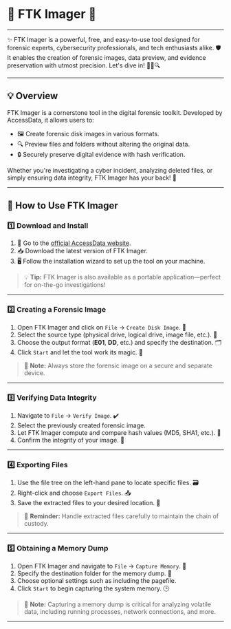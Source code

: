 
# 📸 **FTK Imager** 🌟

---

✨ FTK Imager is a powerful, free, and easy-to-use tool designed for forensic experts, cybersecurity professionals, and tech enthusiasts alike. 🛡️ It enables the creation of forensic images, data preview, and evidence preservation with utmost precision. Let's dive in! 🕵️‍♂️🔍

---
## 💡 **Overview**

FTK Imager is a cornerstone tool in the digital forensic toolkit. Developed by AccessData, it allows users to:

- 🖼️ Create forensic disk images in various formats.
- 🔍 Preview files and folders without altering the original data.
- 🔒 Securely preserve digital evidence with hash verification.

Whether you're investigating a cyber incident, analyzing deleted files, or simply ensuring data integrity, FTK Imager has your back! 💪

---
## 📖 **How to Use FTK Imager**

### 1️⃣ **Download and Install**

1. 🔗 Go to the [official AccessData website](https://accessdata.com/).
2. 📥 Download the latest version of FTK Imager.
3. 🖥️ Follow the installation wizard to set up the tool on your machine.

> 💡 **Tip:** FTK Imager is also available as a portable application—perfect for on-the-go investigations!

---

### 2️⃣ **Creating a Forensic Image**

1. Open FTK Imager and click on `File` → `Create Disk Image`. 📂
2. Select the source type (physical drive, logical drive, image file, etc.). 🔄
3. Choose the output format (**E01**, **DD**, etc.) and specify the destination. 🗂️
4. Click `Start` and let the tool work its magic. 🌟

> 📝 **Note:** Always store the forensic image on a secure and separate device.

---

### 3️⃣ **Verifying Data Integrity**

1. Navigate to `File` → `Verify Image`. ✔️
2. Select the previously created forensic image.
3. Let FTK Imager compute and compare hash values (MD5, SHA1, etc.). 🔢
4. Confirm the integrity of your image. 🎯

---

### 4️⃣ **Exporting Files**

1. Use the file tree on the left-hand pane to locate specific files. 🗃️
2. Right-click and choose `Export Files`. 📤
3. Save the extracted files to your desired location. 🔐

> 🚨 **Reminder:** Handle extracted files carefully to maintain the chain of custody.

---

### 5️⃣ **Obtaining a Memory Dump**

1. Open FTK Imager and navigate to `File` → `Capture Memory`. 🧠
2. Specify the destination folder for the memory dump. 📂
3. Choose optional settings such as including the pagefile.
4. Click `Start` to begin capturing the system memory. 🕒

> 📝 **Note:** Capturing a memory dump is critical for analyzing volatile data, including running processes, network connections, and more.

---


